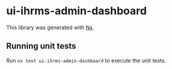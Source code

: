 # ui-ihrms-admin-dashboard

This library was generated with [Nx](https://nx.dev).

## Running unit tests

Run `nx test ui-ihrms-admin-dashboard` to execute the unit tests.
